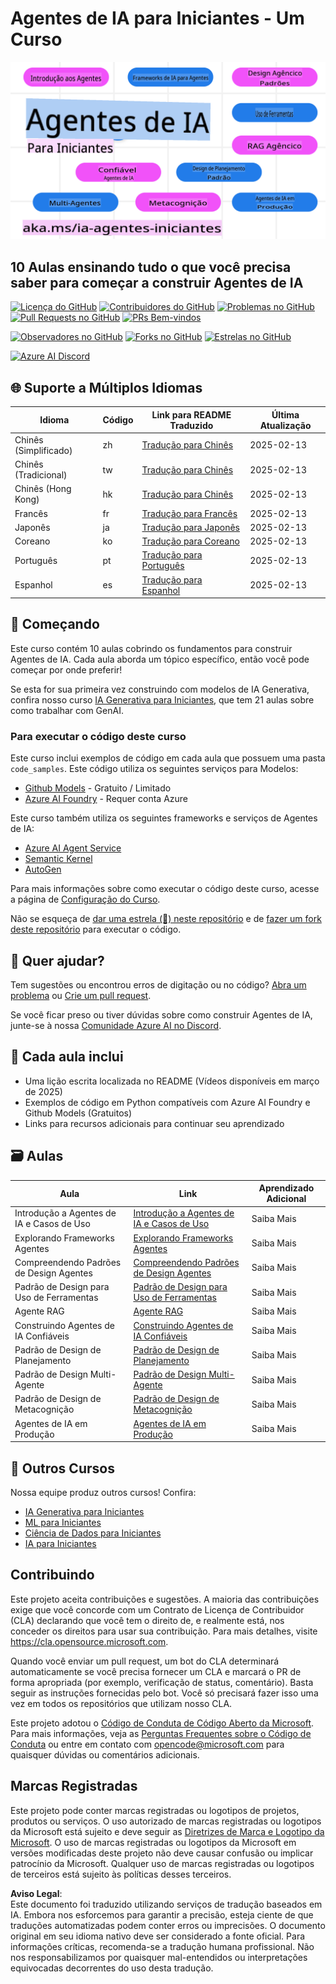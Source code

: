 # Agentes de IA para Iniciantes - Um Curso

![IA Generativa para Iniciantes](../../translated_images/repo-thumbnail.fdd5f487bb7274d4a08459d76907ec4914de268c99637e9af082b1d3eb0730e2.pt.png?WT.mc_id=academic-105485-koreyst)

## 10 Aulas ensinando tudo o que você precisa saber para começar a construir Agentes de IA

[![Licença do GitHub](https://img.shields.io/github/license/microsoft/ai-agents-for-beginners.svg)](https://github.com/microsoft/ai-agents-for-beginners/blob/master/LICENSE?WT.mc_id=academic-105485-koreyst)
[![Contribuidores do GitHub](https://img.shields.io/github/contributors/microsoft/ai-agents-for-beginners.svg)](https://GitHub.com/microsoft/ai-agents-for-beginners/graphs/contributors/?WT.mc_id=academic-105485-koreyst)
[![Problemas no GitHub](https://img.shields.io/github/issues/microsoft/ai-agents-for-beginners.svg)](https://GitHub.com/microsoft/ai-agents-for-beginners/issues/?WT.mc_id=academic-105485-koreyst)
[![Pull Requests no GitHub](https://img.shields.io/github/issues-pr/microsoft/ai-agents-for-beginners.svg)](https://GitHub.com/microsoft/ai-agents-for-beginners/pulls/?WT.mc_id=academic-105485-koreyst)
[![PRs Bem-vindos](https://img.shields.io/badge/PRs-welcome-brightgreen.svg?style=flat-square)](http://makeapullrequest.com?WT.mc_id=academic-105485-koreyst)

[![Observadores no GitHub](https://img.shields.io/github/watchers/microsoft/ai-agents-for-beginners.svg?style=social&label=Watch)](https://GitHub.com/microsoft/ai-agents-for-beginners/watchers/?WT.mc_id=academic-105485-koreyst)
[![Forks no GitHub](https://img.shields.io/github/forks/microsoft/ai-agents-for-beginners.svg?style=social&label=Fork)](https://GitHub.com/microsoft/ai-agents-for-beginners/network/?WT.mc_id=academic-105485-koreyst)
[![Estrelas no GitHub](https://img.shields.io/github/stars/microsoft/ai-agents-for-beginners.svg?style=social&label=Star)](https://GitHub.com/microsoft/ai-agents-for-beginners/stargazers/?WT.mc_id=academic-105485-koreyst)

[![Azure AI Discord](https://dcbadge.limes.pink/api/server/kzRShWzttr)](https://discord.gg/kzRShWzttr)

## 🌐 Suporte a Múltiplos Idiomas

| Idioma              | Código | Link para README Traduzido                            | Última Atualização |
|---------------------|--------|------------------------------------------------------|--------------------|
| Chinês (Simplificado) | zh    | [Tradução para Chinês](../zh/README.md) | 2025-02-13        |
| Chinês (Tradicional) | tw    | [Tradução para Chinês](../tw/README.md) | 2025-02-13        |
| Chinês (Hong Kong)  | hk    | [Tradução para Chinês](../hk/README.md) | 2025-02-13        |
| Francês            | fr    | [Tradução para Francês](../fr/README.md) | 2025-02-13        |
| Japonês            | ja    | [Tradução para Japonês](../ja/README.md) | 2025-02-13        |
| Coreano            | ko    | [Tradução para Coreano](../ko/README.md) | 2025-02-13        |
| Português          | pt    | [Tradução para Português](../pt/README.md) | 2025-02-13        |
| Espanhol           | es    | [Tradução para Espanhol](../es/README.md) | 2025-02-13        |

## 🌱 Começando

Este curso contém 10 aulas cobrindo os fundamentos para construir Agentes de IA. Cada aula aborda um tópico específico, então você pode começar por onde preferir!

Se esta for sua primeira vez construindo com modelos de IA Generativa, confira nosso curso [IA Generativa para Iniciantes](https://aka.ms/genai-beginners), que tem 21 aulas sobre como trabalhar com GenAI.

### Para executar o código deste curso

Este curso inclui exemplos de código em cada aula que possuem uma pasta `code_samples`. Este código utiliza os seguintes serviços para Modelos:

- [Github Models](https://aka.ms/ai-agents-beginners/github-models) - Gratuito / Limitado
- [Azure AI Foundry](https://aka.ms/ai-agents-beginners/ai-foundry) - Requer conta Azure

Este curso também utiliza os seguintes frameworks e serviços de Agentes de IA:

- [Azure AI Agent Service](https://aka.ms/ai-agents-beginners/ai-agent-service)
- [Semantic Kernel](https://aka.ms/ai-agents-beginners/semantic-kernel)
- [AutoGen](https://aka.ms/ai-agents/autogen)

Para mais informações sobre como executar o código deste curso, acesse a página de [Configuração do Curso](./00-course-setup/README.md).

Não se esqueça de [dar uma estrela (🌟) neste repositório](https://docs.github.com/en/get-started/exploring-projects-on-github/saving-repositories-with-stars?WT.mc_id=academic-105485-koreyst) e de [fazer um fork deste repositório](https://github.com/microsoft/ai-agents-for-beginners/fork) para executar o código.

## 🙏 Quer ajudar?

Tem sugestões ou encontrou erros de digitação ou no código? [Abra um problema](https://github.com/microsoft/ai-agents-for-beginners/issues?WT.mc_id=academic-105485-koreyst) ou [Crie um pull request](https://github.com/microsoft/ai-agents-for-beginners/pulls?WT.mc_id=academic-105485-koreyst).

Se você ficar preso ou tiver dúvidas sobre como construir Agentes de IA, junte-se à nossa [Comunidade Azure AI no Discord](https://discord.gg/kzRShWzttr).

## 📂 Cada aula inclui

- Uma lição escrita localizada no README (Vídeos disponíveis em março de 2025)
- Exemplos de código em Python compatíveis com Azure AI Foundry e Github Models (Gratuitos)
- Links para recursos adicionais para continuar seu aprendizado

## 🗃️ Aulas

| **Aula**                              | **Link**                                   | **Aprendizado Adicional** |
|---------------------------------------|-------------------------------------------|---------------------------|
| Introdução a Agentes de IA e Casos de Uso | [Introdução a Agentes de IA e Casos de Uso](./01-intro-to-ai-agents/README.md)  | Saiba Mais               |
| Explorando Frameworks Agentes         | [Explorando Frameworks Agentes](./02-explore-agentic-frameworks/README.md)      | Saiba Mais               |
| Compreendendo Padrões de Design Agentes | [Compreendendo Padrões de Design Agentes](./03-agentic-design-patterns/README.md) | Saiba Mais               |
| Padrão de Design para Uso de Ferramentas | [Padrão de Design para Uso de Ferramentas](./04-tool-use/README.md)             | Saiba Mais               |
| Agente RAG                            | [Agente RAG](./05-agentic-rag/README.md)                                       | Saiba Mais               |
| Construindo Agentes de IA Confiáveis   | [Construindo Agentes de IA Confiáveis](./06-building-trustworthy-agents/README.md) | Saiba Mais           |
| Padrão de Design de Planejamento      | [Padrão de Design de Planejamento](./07-planning-design/README.md)             | Saiba Mais               |
| Padrão de Design Multi-Agente         | [Padrão de Design Multi-Agente](./08-multi-agent/README.md)                    | Saiba Mais               |
| Padrão de Design de Metacognição        | [Padrão de Design de Metacognição](./09-metacognition/README.md)            | Saiba Mais         |
| Agentes de IA em Produção               | [Agentes de IA em Produção](./10-ai-agents-production/README.md)            | Saiba Mais         |

## 🎒 Outros Cursos

Nossa equipe produz outros cursos! Confira:

- [IA Generativa para Iniciantes](https://aka.ms/genai-beginners)
- [ML para Iniciantes](https://aka.ms/ml-beginners?WT.mc_id=academic-105485-koreyst)
- [Ciência de Dados para Iniciantes](https://aka.ms/datascience-beginners?WT.mc_id=academic-105485-koreyst)
- [IA para Iniciantes](https://aka.ms/ai-beginners?WT.mc_id=academic-105485-koreyst)

## Contribuindo

Este projeto aceita contribuições e sugestões. A maioria das contribuições exige que você concorde com um
Contrato de Licença de Contribuidor (CLA) declarando que você tem o direito de, e realmente está, nos conceder
os direitos para usar sua contribuição. Para mais detalhes, visite <https://cla.opensource.microsoft.com>.

Quando você enviar um pull request, um bot do CLA determinará automaticamente se você precisa fornecer
um CLA e marcará o PR de forma apropriada (por exemplo, verificação de status, comentário). Basta seguir as instruções
fornecidas pelo bot. Você só precisará fazer isso uma vez em todos os repositórios que utilizam nosso CLA.

Este projeto adotou o [Código de Conduta de Código Aberto da Microsoft](https://opensource.microsoft.com/codeofconduct/).
Para mais informações, veja as [Perguntas Frequentes sobre o Código de Conduta](https://opensource.microsoft.com/codeofconduct/faq/) ou
entre em contato com [opencode@microsoft.com](mailto:opencode@microsoft.com) para quaisquer dúvidas ou comentários adicionais.

## Marcas Registradas

Este projeto pode conter marcas registradas ou logotipos de projetos, produtos ou serviços. O uso autorizado de marcas registradas ou logotipos da Microsoft está sujeito e deve seguir as 
[Diretrizes de Marca e Logotipo da Microsoft](https://www.microsoft.com/legal/intellectualproperty/trademarks/usage/general).
O uso de marcas registradas ou logotipos da Microsoft em versões modificadas deste projeto não deve causar confusão ou implicar patrocínio da Microsoft.
Qualquer uso de marcas registradas ou logotipos de terceiros está sujeito às políticas desses terceiros.

**Aviso Legal**:  
Este documento foi traduzido utilizando serviços de tradução baseados em IA. Embora nos esforcemos para garantir a precisão, esteja ciente de que traduções automatizadas podem conter erros ou imprecisões. O documento original em seu idioma nativo deve ser considerado a fonte oficial. Para informações críticas, recomenda-se a tradução humana profissional. Não nos responsabilizamos por quaisquer mal-entendidos ou interpretações equivocadas decorrentes do uso desta tradução.
